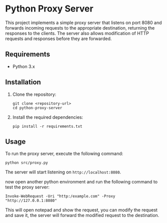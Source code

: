 # Python Proxy Server

This project implements a simple proxy server that listens on port 8080 and forwards incoming requests to the appropriate destination, returning the responses to the clients. The server also allows modification of HTTP requests and responses before they are forwarded.

## Requirements

- Python 3.x

## Installation

1. Clone the repository:
   ```
   git clone <repository-url>
   cd python-proxy-server
   ```

2. Install the required dependencies:
   ```
   pip install -r requirements.txt
   ```

## Usage

To run the proxy server, execute the following command:

```
python src/proxy.py
```

The server will start listening on `http://localhost:8080`.

now open another python environment and run the following command to test the proxy server:

```
Invoke-WebRequest -Uri "http:/example.com" -Proxy "http://127.0.0.1:8080"
```
This will open notepad and show the request, you can modify the request and save it, the server will forward the modified request to the destination.